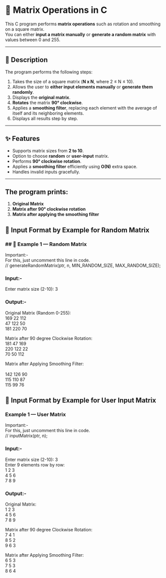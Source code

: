 # 🧮 Matrix Operations in C

This C program performs **matrix operations** such as rotation and smoothing on a square matrix.  
You can either **input a matrix manually** or **generate a random matrix** with values between 0 and 255.  

---

## 📘 Description

The program performs the following steps:

1. Takes the size of a square matrix (**N x N**, where 2 ≤ N ≤ 10).  
2. Allows the user to **either input elements manually** or **generate them randomly**.  
3. Displays the **original matrix**.  
4. **Rotates** the matrix **90° clockwise**.  
5. Applies a **smoothing filter**, replacing each element with the average of itself and its neighboring elements.  
6. Displays all results step by step.  

---

## ✨ Features

- Supports matrix sizes from **2 to 10**.  
- Option to choose **random** or **user-input** matrix.  
- Performs **90° clockwise rotation**.  
- Applies a **smoothing filter** efficiently using **O(N)** extra space.  
- Handles invalid inputs gracefully.  

---

## The program prints:
1. **Original Matrix**  
2. **Matrix after 90° clockwise rotation**  
3. **Matrix after applying the smoothing filter**


## 🧩 Input Format by Example for Random Matrix
### ## 🧮 Example 1 — Random Matrix

Important:-  
For this, just uncomment this line in code.  
// generateRandomMatrix(ptr, n, MIN_RANDOM_SIZE, MAX_RANDOM_SIZE);

### Input:-  
Enter matrix size (2-10): 3

### Output:-  
Original Matrix (Random 0-255):<br>
169  22 112<br>
 47 122  50<br>
181 220  70<br>

Matrix after 90 degree Clockwise Rotation:<br>
181  47 169<br>
220 122  22<br>
 70  50 112<br>

Matrix after Applying Smoothing Filter: <br>  
142 126  90<br>
115 110  87<br>
115  99  76<br>


## 🧩 Input Format by Example for User Input Matrix
### Example 1 — User Matrix

Important:-  
For this, just uncomment this line in code.  
// inputMatrix(ptr, n);

### Input:-  
Enter matrix size (2-10): 3<br>
Enter 9 elements row by row:<br>
1 2 3<br>
4 5 6<br>
7 8 9<br>

### Output:-  

Original Matrix:<br>
1 2 3<br>
4 5 6<br>
7 8 9<br>

Matrix after 90 degree Clockwise Rotation:<br>
7 4 1<br>
8 5 2<br>
9 6 3<br>

Matrix after Applying Smoothing Filter:<br>
6 5 3<br>
7 5 3<br>
8 6 4<br>
